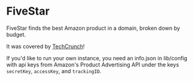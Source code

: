 # FiveStar

FiveStar finds the best Amazon product in a domain, broken down by budget.

It was covered by [TechCrunch](http://techcrunch.com/2014/06/03/fivestar-finds-the-best-products-on-amazon-from-any-category-on-any-budget/)!

If you'd like to run your own instance, you need an info.json in lib/config with api keys from Amazon's Product Advertising API under the keys `secretKey`, `accessKey`, and `trackingID`.